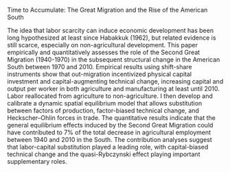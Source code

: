 Time to Accumulate: The Great Migration and the Rise of the American South

The idea that labor scarcity can induce economic development has been long hypothesized at least since Habakkuk (1962), but related evidence is still scarce, especially on non-agricultural development. This paper empirically and quantitatively assesses the role of the Second Great Migration (1940-1970) in the subsequent structural change in the American South between 1970 and 2010. Empirical results using shift-share instruments show that out-migration incentivized physical capital investment and capital-augmenting technical change, increasing capital and output per worker in both agriculture and manufacturing at least until 2010. Labor reallocated from agriculture to non-agriculture. I then develop and calibrate a dynamic spatial equilibrium model that allows substitution between factors of production, factor-biased technical change, and Heckscher–Ohlin forces in trade. The quantitative results indicate that the general equilibrium effects induced by the Second Great Migration could have contributed to 7% of the total decrease in agricultural employment between 1940 and 2010 in the South. The contribution analyses suggest that labor-capital substitution played a leading role, with capital-biased technical change and the quasi-Rybczynski effect playing important supplementary roles.
